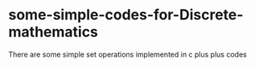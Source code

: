 some-simple-codes-for-Discrete-mathematics
==========================================

There are some simple set operations implemented in c plus plus codes
